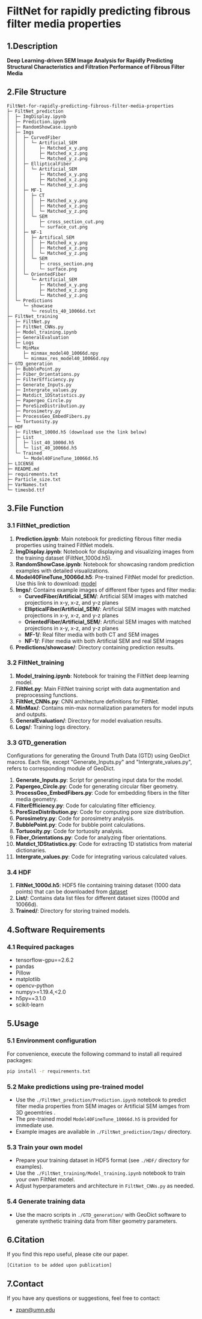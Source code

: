 # FiltNet for rapidly predicting fibrous filter media properties

## 1.Description

**Deep Learning-driven SEM Image Analysis for Rapidly Predicting Structural Characteristics and Filtration Performance of Fibrous Filter Media**

## 2.File Structure
```
FiltNet-for-rapidly-predicting-fibrous-filter-media-properties
├─ FiltNet_prediction
│  ├─ ImgDisplay.ipynb
│  ├─ Prediction.ipynb
│  ├─ RandomShowCase.ipynb
│  ├─ Imgs
│  │  ├─ CurvedFiber
│  │  │  └─ Artificial_SEM
│  │  │     ├─ Matched_x_y.png
│  │  │     ├─ Matched_x_z.png
│  │  │     └─ Matched_y_z.png
│  │  ├─ EllipticalFiber
│  │  │  └─ Artificial_SEM
│  │  │     ├─ Matched_x_y.png
│  │  │     ├─ Matched_x_z.png
│  │  │     └─ Matched_y_z.png
│  │  ├─ MF-1
│  │  │  ├─ CT
│  │  │  │  ├─ Matched_x_y.png
│  │  │  │  ├─ Matched_x_z.png
│  │  │  │  └─ Matched_y_z.png
│  │  │  └─ SEM
│  │  │     ├─ cross_section_cut.png
│  │  │     └─ surface_cut.png
│  │  ├─ NF-1
│  │  │  ├─ Artifical_SEM
│  │  │  │  ├─ Matched_x_y.png
│  │  │  │  ├─ Matched_x_z.png
│  │  │  │  └─ Matched_y_z.png
│  │  │  └─ SEM
│  │  │     ├─ cross_section.png
│  │  │     └─ surface.png
│  │  └─ OrientedFiber
│  │     └─ Artificial_SEM
│  │        ├─ Matched_x_y.png
│  │        ├─ Matched_x_z.png
│  │        └─ Matched_y_z.png
│  └─ Predictions
│     └─ showcase
│        └─ results_40_10066d.txt
├─ FiltNet_training
│  ├─ FiltNet.py
│  ├─ FiltNet_CNNs.py
│  ├─ Model_training.ipynb
│  ├─ GeneralEvaluation
│  ├─ Logs
│  └─ MinMax
│     ├─ minmax_model40_10066d.npy
│     └─ minmax_res_model40_10066d.npy
├─ GTD_generation
│  ├─ BubblePoint.py
│  ├─ Fiber_Orientations.py
│  ├─ FilterEfficiency.py
│  ├─ Generate_Inputs.py
│  ├─ Intergrate_values.py
│  ├─ Matdict_1DStatistics.py
│  ├─ Papergeo_Circle.py
│  ├─ PoreSizeDistribution.py
│  ├─ Porosimetry.py
│  ├─ ProcessGeo_EmbedFibers.py
│  └─ Tortuosity.py
├─ HDF
│  ├─ FiltNet_1000d.h5 (download use the link below)
│  ├─ List
│  │  ├─ list_40_1000d.h5
│  │  └─ list_40_10066d.h5
│  └─ Trained
│     └─ Model40FineTune_10066d.h5
├─ LICENSE
├─ README.md
├─ requirements.txt
├─ Particle_size.txt
├─ VarNames.txt
└─ timesbd.ttf

```

## 3.File Function

### 3.1 FiltNet_prediction
1. **Prediction.ipynb**: Main notebook for predicting fibrous filter media properties using trained FiltNet models.
2. **ImgDisplay.ipynb**: Notebook for displaying and visualizing images from the training dataset (FiltNet_1000d.h5).
3. **RandomShowCase.ipynb**: Notebook for showcasing random prediction examples with detailed visualizations.
4. **Model40FineTune_10066d.h5**: Pre-trained FiltNet model for prediction. Use this link to download: [model](https://1drv.ms/u/c/4790a4376137575d/EQPth4OhBPJIrP8gm0E0w5IBBEhI2oJ0e7koLiEodgBa0A?e=ntUQbR)
5. **Imgs/**: Contains example images of different fiber types and filter media:
   - **CurvedFiber/Artificial_SEM/**: Artificial SEM images with matched projections in x-y, x-z, and y-z planes
   - **EllipticalFiber/Artificial_SEM/**: Artificial SEM images with matched projections in x-y, x-z, and y-z planes
   - **OrientedFiber/Artificial_SEM/**: Artificial SEM images with matched projections in x-y, x-z, and y-z planes
   - **MF-1/**: Real filter media with both CT and SEM images
   - **NF-1/**: Filter media with both Artificial SEM and real SEM images
6. **Predictions/showcase/**: Directory containing prediction results.

### 3.2 FiltNet_training
1. **Model_training.ipynb**: Notebook for training the FiltNet deep learning model.
2. **FiltNet.py**: Main FiltNet training script with data augmentation and preprocessing functions.
3. **FiltNet_CNNs.py**: CNN architecture definitions for FiltNet.
4. **MinMax/**: Contains min-max normalization parameters for model inputs and outputs.
5. **GeneralEvaluation/**: Directory for model evaluation results.
6. **Logs/**: Training logs directory.

### 3.3 GTD_generation
Configurations for generating the Ground Truth Data (GTD) using GeoDict macros. Each file, except "Generate_Inputs.py" and "Intergrate_values.py", refers to corresponding module of GeoDict. 
1. **Generate_Inputs.py**: Script for generating input data for the model.
2. **Papergeo_Circle.py**: Code for generating circular fiber geometry.
3. **ProcessGeo_EmbedFibers.py**: Code for embedding fibers in the filter media geometry.
4. **FilterEfficiency.py**: Code for calculating filter efficiency.
5. **PoreSizeDistribution.py**: Code for computing pore size distribution.
6. **Porosimetry.py**: Code for porosimetry analysis.
7. **BubblePoint.py**: Code for bubble point calculations.
8. **Tortuosity.py**: Code for tortuosity analysis.
9. **Fiber_Orientations.py**: Code for analyzing fiber orientations.
10. **Matdict_1DStatistics.py**: Code for extracting 1D statistics from material dictionaries.
11. **Intergrate_values.py**: Code for integrating various calculated values.

### 3.4 HDF
1. **FiltNet_1000d.h5**: HDF5 file containing training dataset (1000 data points) that can be downloaded from [dataset](https://1drv.ms/u/c/4790a4376137575d/ERUmG3tfaLtFl-Le5AfJIvoBIOWf4YKoQDJsb98WA1zVTg?e=6Xw7ta)
2. **List/**: Contains data list files for different dataset sizes (1000d and 10066d).
3. **Trained/**: Directory for storing trained models.


## 4.Software Requirements

### 4.1 Required packages

- tensorflow-gpu==2.6.2
- pandas
- Pillow
- matplotlib
- opencv-python
- numpy>=1.19.4,<2.0
- h5py==3.1.0
- scikit-learn

## 5.Usage

### 5.1 Environment configuration
For convenience, execute the following command to install all required packages:

```bash
pip install -r requirements.txt
```

### 5.2 Make predictions using pre-trained model
- Use the `./FiltNet_prediction/Prediction.ipynb` notebook to predict filter media properties from SEM images or Artificial SEM iamges from 3D geoemtries  .
- The pre-trained model `Model40FineTune_10066d.h5` is provided for immediate use.
- Example images are available in `./FiltNet_prediction/Imgs/` directory.

### 5.3 Train your own model
- Prepare your training dataset in HDF5 format (see `./HDF/` directory for examples).
- Use the `./FiltNet_training/Model_training.ipynb` notebook to train your own FiltNet model.
- Adjust hyperparameters and architecture in `FiltNet_CNNs.py` as needed.

### 5.4 Generate training data
- Use the macro scripts in `./GTD_generation/` with GeoDict software to generate synthetic training data from filter geometry parameters.


## 6.Citation

If you find this repo useful, please cite our paper.

```
[Citation to be added upon publication]
```


## 7.Contact
If you have any questions or suggestions, feel free to contact:
- zpan@umn.edu
